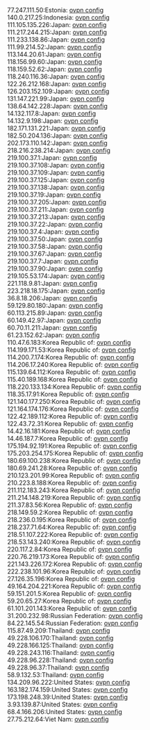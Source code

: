 77.247.111.50:Estonia: [ovpn config](vpn/77_247_111_50.ovpn)  
140.0.217.25:Indonesia: [ovpn config](vpn/140_0_217_25.ovpn)  
111.105.135.226:Japan: [ovpn config](vpn/111_105_135_226.ovpn)  
111.217.244.215:Japan: [ovpn config](vpn/111_217_244_215.ovpn)  
111.233.138.86:Japan: [ovpn config](vpn/111_233_138_86.ovpn)  
111.99.214.52:Japan: [ovpn config](vpn/111_99_214_52.ovpn)  
113.144.20.61:Japan: [ovpn config](vpn/113_144_20_61.ovpn)  
118.156.99.60:Japan: [ovpn config](vpn/118_156_99_60.ovpn)  
118.159.52.62:Japan: [ovpn config](vpn/118_159_52_62.ovpn)  
118.240.116.36:Japan: [ovpn config](vpn/118_240_116_36.ovpn)  
122.26.212.168:Japan: [ovpn config](vpn/122_26_212_168.ovpn)  
126.203.152.109:Japan: [ovpn config](vpn/126_203_152_109.ovpn)  
131.147.221.99:Japan: [ovpn config](vpn/131_147_221_99.ovpn)  
138.64.142.228:Japan: [ovpn config](vpn/138_64_142_228.ovpn)  
14.132.117.8:Japan: [ovpn config](vpn/14_132_117_8.ovpn)  
14.132.9.198:Japan: [ovpn config](vpn/14_132_9_198.ovpn)  
182.171.131.221:Japan: [ovpn config](vpn/182_171_131_221.ovpn)  
182.50.204.136:Japan: [ovpn config](vpn/182_50_204_136.ovpn)  
202.173.110.142:Japan: [ovpn config](vpn/202_173_110_142.ovpn)  
218.216.238.214:Japan: [ovpn config](vpn/218_216_238_214.ovpn)  
219.100.37.1:Japan: [ovpn config](vpn/219_100_37_1.ovpn)  
219.100.37.108:Japan: [ovpn config](vpn/219_100_37_108.ovpn)  
219.100.37.109:Japan: [ovpn config](vpn/219_100_37_109.ovpn)  
219.100.37.125:Japan: [ovpn config](vpn/219_100_37_125.ovpn)  
219.100.37.138:Japan: [ovpn config](vpn/219_100_37_138.ovpn)  
219.100.37.19:Japan: [ovpn config](vpn/219_100_37_19.ovpn)  
219.100.37.205:Japan: [ovpn config](vpn/219_100_37_205.ovpn)  
219.100.37.211:Japan: [ovpn config](vpn/219_100_37_211.ovpn)  
219.100.37.213:Japan: [ovpn config](vpn/219_100_37_213.ovpn)  
219.100.37.22:Japan: [ovpn config](vpn/219_100_37_22.ovpn)  
219.100.37.4:Japan: [ovpn config](vpn/219_100_37_4.ovpn)  
219.100.37.50:Japan: [ovpn config](vpn/219_100_37_50.ovpn)  
219.100.37.58:Japan: [ovpn config](vpn/219_100_37_58.ovpn)  
219.100.37.67:Japan: [ovpn config](vpn/219_100_37_67.ovpn)  
219.100.37.7:Japan: [ovpn config](vpn/219_100_37_7.ovpn)  
219.100.37.90:Japan: [ovpn config](vpn/219_100_37_90.ovpn)  
219.105.53.174:Japan: [ovpn config](vpn/219_105_53_174.ovpn)  
221.118.9.81:Japan: [ovpn config](vpn/221_118_9_81.ovpn)  
223.218.18.175:Japan: [ovpn config](vpn/223_218_18_175.ovpn)  
36.8.18.206:Japan: [ovpn config](vpn/36_8_18_206.ovpn)  
59.129.80.180:Japan: [ovpn config](vpn/59_129_80_180.ovpn)  
60.113.215.89:Japan: [ovpn config](vpn/60_113_215_89.ovpn)  
60.149.42.97:Japan: [ovpn config](vpn/60_149_42_97.ovpn)  
60.70.11.211:Japan: [ovpn config](vpn/60_70_11_211.ovpn)  
61.23.152.62:Japan: [ovpn config](vpn/61_23_152_62.ovpn)  
110.47.6.183:Korea Republic of: [ovpn config](vpn/110_47_6_183.ovpn)  
114.199.171.53:Korea Republic of: [ovpn config](vpn/114_199_171_53.ovpn)  
114.200.7.174:Korea Republic of: [ovpn config](vpn/114_200_7_174.ovpn)  
114.206.17.240:Korea Republic of: [ovpn config](vpn/114_206_17_240.ovpn)  
115.139.64.112:Korea Republic of: [ovpn config](vpn/115_139_64_112.ovpn)  
115.40.189.168:Korea Republic of: [ovpn config](vpn/115_40_189_168.ovpn)  
118.220.133.134:Korea Republic of: [ovpn config](vpn/118_220_133_134.ovpn)  
118.35.17.91:Korea Republic of: [ovpn config](vpn/118_35_17_91.ovpn)  
121.140.177.250:Korea Republic of: [ovpn config](vpn/121_140_177_250.ovpn)  
121.164.174.176:Korea Republic of: [ovpn config](vpn/121_164_174_176.ovpn)  
122.42.189.112:Korea Republic of: [ovpn config](vpn/122_42_189_112.ovpn)  
122.43.72.31:Korea Republic of: [ovpn config](vpn/122_43_72_31.ovpn)  
14.42.16.181:Korea Republic of: [ovpn config](vpn/14_42_16_181.ovpn)  
14.46.187.7:Korea Republic of: [ovpn config](vpn/14_46_187_7.ovpn)  
175.194.92.191:Korea Republic of: [ovpn config](vpn/175_194_92_191.ovpn)  
175.203.254.175:Korea Republic of: [ovpn config](vpn/175_203_254_175.ovpn)  
180.69.100.238:Korea Republic of: [ovpn config](vpn/180_69_100_238.ovpn)  
180.69.241.28:Korea Republic of: [ovpn config](vpn/180_69_241_28.ovpn)  
210.123.201.99:Korea Republic of: [ovpn config](vpn/210_123_201_99.ovpn)  
210.223.8.188:Korea Republic of: [ovpn config](vpn/210_223_8_188.ovpn)  
211.112.183.243:Korea Republic of: [ovpn config](vpn/211_112_183_243.ovpn)  
211.214.148.219:Korea Republic of: [ovpn config](vpn/211_214_148_219.ovpn)  
211.37.83.56:Korea Republic of: [ovpn config](vpn/211_37_83_56.ovpn)  
218.149.59.2:Korea Republic of: [ovpn config](vpn/218_149_59_2.ovpn)  
218.236.0.195:Korea Republic of: [ovpn config](vpn/218_236_0_195.ovpn)  
218.237.71.64:Korea Republic of: [ovpn config](vpn/218_237_71_64.ovpn)  
218.51.107.222:Korea Republic of: [ovpn config](vpn/218_51_107_222.ovpn)  
218.53.143.240:Korea Republic of: [ovpn config](vpn/218_53_143_240.ovpn)  
220.117.2.84:Korea Republic of: [ovpn config](vpn/220_117_2_84.ovpn)  
220.76.219.173:Korea Republic of: [ovpn config](vpn/220_76_219_173.ovpn)  
221.143.226.172:Korea Republic of: [ovpn config](vpn/221_143_226_172.ovpn)  
222.238.101.96:Korea Republic of: [ovpn config](vpn/222_238_101_96.ovpn)  
27.126.35.196:Korea Republic of: [ovpn config](vpn/27_126_35_196.ovpn)  
49.164.204.221:Korea Republic of: [ovpn config](vpn/49_164_204_221.ovpn)  
59.151.201.5:Korea Republic of: [ovpn config](vpn/59_151_201_5.ovpn)  
59.20.65.27:Korea Republic of: [ovpn config](vpn/59_20_65_27.ovpn)  
61.101.201.143:Korea Republic of: [ovpn config](vpn/61_101_201_143.ovpn)  
31.200.232.98:Russian Federation: [ovpn config](vpn/31_200_232_98.ovpn)  
84.22.145.54:Russian Federation: [ovpn config](vpn/84_22_145_54.ovpn)  
115.87.49.209:Thailand: [ovpn config](vpn/115_87_49_209.ovpn)  
49.228.106.170:Thailand: [ovpn config](vpn/49_228_106_170.ovpn)  
49.228.166.125:Thailand: [ovpn config](vpn/49_228_166_125.ovpn)  
49.228.243.116:Thailand: [ovpn config](vpn/49_228_243_116.ovpn)  
49.228.96.228:Thailand: [ovpn config](vpn/49_228_96_228.ovpn)  
49.228.96.37:Thailand: [ovpn config](vpn/49_228_96_37.ovpn)  
58.9.132.53:Thailand: [ovpn config](vpn/58_9_132_53.ovpn)  
134.209.96.222:United States: [ovpn config](vpn/134_209_96_222.ovpn)  
163.182.174.159:United States: [ovpn config](vpn/163_182_174_159.ovpn)  
173.198.248.39:United States: [ovpn config](vpn/173_198_248_39.ovpn)  
3.93.139.87:United States: [ovpn config](vpn/3_93_139_87.ovpn)  
68.4.166.206:United States: [ovpn config](vpn/68_4_166_206.ovpn)  
27.75.212.64:Viet Nam: [ovpn config](vpn/27_75_212_64.ovpn)  
